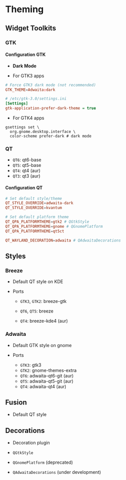 # Theming

## Widget Toolkits

### GTK

#### Configuration GTK

- **Dark Mode**

- For GTK3 apps

```conf
# Force GTK3 dark mode (not recommended)
GTK_THEME=Adwaita:dark
```

```ini
# /etc/gtk-3.0/settings.ini
[Settings]
gtk-application-prefer-dark-theme = true
```

- For GTK4 apps

```shell
gsettings set \
  org.gnome.desktop.interface \
  color-scheme prefer-dark # dark mode
```

### QT

- `QT6`: qt6-base
- `QT5`: qt5-base
- `QT4`: qt4 (aur)
- `QT3`: qt3 (aur)

#### Configuration QT

```conf
# Set default style/theme
QT_STYLE_OVERRIDE=adwaita-dark
QT_STYLE_OVERRIDE=kvantum
```

```conf
# Set default platform theme
QT_QPA_PLATFORMTHEME=gtk2 # QGtkStyle
QT_QPA_PLATFORMTHEME=gnome # QGnomePlatform
QT_QPA_PLATFORMTHEME=qt5ct
```

```conf
QT_WAYLAND_DECORATION=adwaita # QAdwaitaDecorations
```

## Styles

### Breeze

- Default QT style on KDE

- Ports

  - `GTK3`, `GTK2`: breeze-gtk

  - `QT6`, `QT5`: breeze
  - `QT4`: breeze-kde4 (aur)

### Adwaita

- Default GTK style on gnome

- Ports
  - `GTK3`: gtk3
  - `GTK2`: gnome-themes-extra
  - `QT6`: adwaita-qt6-git (aur)
  - `QT5`: adwaita-qt5-git (aur)
  - `QT4`: adwaita-qt4 (aur)

## Fusion

- Default QT style

## Decorations

- Decoration plugin

- `QGtkStyle`
- `QGnomePlatform` (deprecated)
- `QAdwaitaDecorations` (under development)
